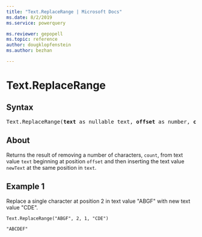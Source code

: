 ```yaml
---
title: "Text.ReplaceRange | Microsoft Docs"
ms.date: 8/2/2019
ms.service: powerquery

ms.reviewer: gepopell
ms.topic: reference
author: dougklopfenstein
ms.author: bezhan

---
```

# Text.ReplaceRange

## Syntax

<pre>
Text.ReplaceRange(<b>text</b> as nullable text, <b>offset</b> as number, <b>count</b> as number, <b>newText</b> as text) as nullable text
</pre> 
  
## About  
Returns the result of removing a number of characters, `count`, from text value `text` beginning at position `offset` and then inserting the text value `newText` at the same position in `text`.

## Example 1
Replace a single character at position 2 in text value "ABGF" with new text value "CDE".

```powerquery-m
Text.ReplaceRange("ABGF", 2, 1, "CDE")
```

`"ABCDEF"`
